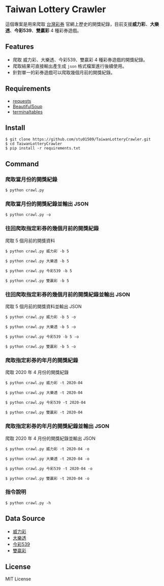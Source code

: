# Taiwan Lottery Crawler

這個專案是用來爬取 [台灣彩券](https://www.taiwanlottery.com.tw/) 官網上歷史的開獎紀錄，目前支援**威力彩**、**大樂透**、**今彩539**、**雙贏彩** 4 種彩券遊戲。

## Features

- 爬取 威力彩、大樂透、今彩539、雙贏彩 4 種彩券遊戲的開獎紀錄。
- 爬取結果可直接輸出產生成 `json` 格式檔案進行後續使用。
- 針對單一的彩券遊戲可以爬取幾個月前的開獎紀錄。

## Requirements

- [requests](https://pypi.org/project/requests/)
- [BeautifulSoup](https://pypi.org/project/beautifulsoup4/)
- [terminaltables](https://pypi.org/project/terminaltables/)

## Install

```shell
$ git clone https://github.com/stu01509/TaiwanLotteryCrawler.git
$ cd TaiwanLotteryCrawler
$ pip install -r requirements.txt
```

## Command

### 爬取當月份的開獎紀錄

```shell
$ python crawl.py
```

### 爬取當月份的開獎紀錄並輸出 JSON

```shell
$ python crawl.py -o
```

### 往回爬取指定彩券的幾個月前的開獎紀錄

爬取 5 個月前的開獎資料
```shell
$ python crawl.py 威力彩 -b 5
```

```shell
$ python crawl.py 大樂透 -b 5
```

```shell
$ python crawl.py 今彩539 -b 5
```

```shell
$ python crawl.py 雙贏彩 -b 5
```

### 往回爬取指定彩券的幾個月前的開獎紀錄並輸出 JSON

爬取 5 個月前的開獎資料並輸出 JSON
```shell
$ python crawl.py 威力彩 -b 5 -o
```

```shell
$ python crawl.py 大樂透 -b 5 -o
```

```shell
$ python crawl.py 今彩539 -b 5 -o
```

```shell
$ python crawl.py 雙贏彩 -b 5 -o
```

### 爬取指定彩券的年月的開獎紀錄

爬取 2020 年 4 月份的開獎紀錄

```shell
$ python crawl.py 威力彩 -t 2020-04
```

```shell
$ python crawl.py 大樂透 -t 2020-04
```

```shell
$ python crawl.py 今彩539 -t 2020-04
```

```shell
$ python crawl.py 雙贏彩 -t 2020-04
```

### 爬取指定彩券的年月的開獎紀錄並輸出 JSON

爬取 2020 年 4 月份的開獎紀錄並輸出 JSON

```shell
$ python crawl.py 威力彩 -t 2020-04 -o
```

```shell
$ python crawl.py 大樂透 -t 2020-04 -o
```

```shell
$ python crawl.py 今彩539 -t 2020-04 -o
```

```shell
$ python crawl.py 雙贏彩 -t 2020-04 -o
```

### 指令說明

```shell
$ python crawl.py -h
```

## Data Source

- [威力彩](https://www.taiwanlottery.com.tw/Lotto/SuperLotto638/history.aspx)
- [大樂透](https://www.taiwanlottery.com.tw/Lotto/Lotto649/history.aspx)
- [今彩539](https://www.taiwanlottery.com.tw/Lotto/Dailycash/history.aspx)
- [雙贏彩](https://www.taiwanlottery.com.tw/Lotto/Lotto1224/history.aspx)

## License

MIT License
